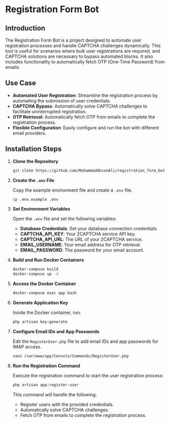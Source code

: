 # Registration Form Bot

## Introduction

The Registration Form Bot is a project designed to automate user registration processes and handle CAPTCHA challenges dynamically. This tool is useful for scenarios where bulk user registrations are required, and CAPTCHA solutions are necessary to bypass automated blocks. It also includes functionality to automatically fetch OTP (One-Time Password) from emails.

## Use Case

- **Automated User Registration**: Streamline the registration process by automating the submission of user credentials.
- **CAPTCHA Bypass**: Automatically solve CAPTCHA challenges to facilitate uninterrupted registration.
- **OTP Retrieval**: Automatically fetch OTP from emails to complete the registration process.
- **Flexible Configuration**: Easily configure and run the bot with different email providers.

## Installation Steps

1. **Clone the Repository**

    ```bash
    git clone https://github.com/MuhammadAhsanAli/registration_form_bot.git
    ```

2. **Create the `.env` File**

   Copy the example environment file and create a `.env` file.

    ```bash
    cp .env.example .env
    ```

3. **Set Environment Variables**

   Open the `.env` file and set the following variables:

    - **Database Credentials**: Set your database connection credentials.
    - **CAPTCHA_API_KEY**: Your 2CAPTCHA service API key.
    - **CAPTCHA_API_URL**: The URL of your 2CAPTCHA service.
    - **EMAIL_USERNAME**: Your email address for OTP retrieval.
    - **EMAIL_PASSWORD**: The password for your email account.

4. **Build and Run Docker Containers**

    ```bash
    docker-compose build
    docker-compose up -d
    ```

5. **Access the Docker Container**

    ```bash
    docker-compose exec app bash
    ```

6. **Generate Application Key**

   Inside the Docker container, run:

    ```bash
    php artisan key:generate
    ```

7. **Configure Email IDs and App Passwords**

   Edit the `RegisterUser.php` file to add email IDs and app passwords for IMAP access.

    ```bash
    nano /var/www/app/Console/Commands/RegisterUser.php
    ```

8. **Run the Registration Command**

   Execute the registration command to start the user registration process:

    ```bash
    php artisan app:register-user
    ```

   This command will handle the following:
    - Register users with the provided credentials.
    - Automatically solve CAPTCHA challenges.
    - Fetch OTP from emails to complete the registration process.

